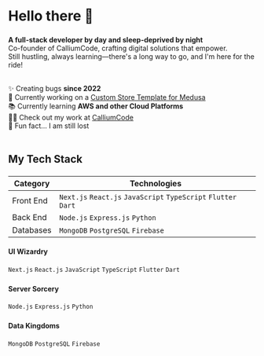 <h1 align="left">Hello there 👋</h1>

###

**A full-stack developer by day and sleep-deprived by night** <br>
Co-founder of CalliumCode, crafting digital solutions that empower.<br>
Still hustling, always learning—there's a long way to go, and I'm here for the ride!<br><br>


✨ Creating bugs **since 2022**<br>
🔭 Currently working on a [Custom Store Template for Medusa](https://github.com/MobScythe/medusa-custom-storefront)<br>
📚 Currently learning **AWS and other Cloud Platforms**<br>
👨‍💻 Check out my work at [CalliumCode](https://calliumcode.com/)<br>
🎲 Fun fact... I am still lost<br><br>

###

<h2 align="left">My Tech Stack</h2>

###

| Category | Technologies |
| --- | --- |
| Front End | `Next.js` `React.js` `JavaScript` `TypeScript` `Flutter` `Dart` |
| Back End | `Node.js` `Express.js` `Python` |
| Databases | `MongoDB` `PostgreSQL` `Firebase` |

<h4 align="left">UI Wizardry</h4>

`Next.js` `React.js` `JavaScript` `TypeScript` `Flutter` `Dart`

###

<h4 align="left">Server Sorcery</h4>

`Node.js` `Express.js` `Python`

###

<h4 align="left">Data Kingdoms</h4>

`MongoDB` `PostgreSQL` `Firebase`

###
